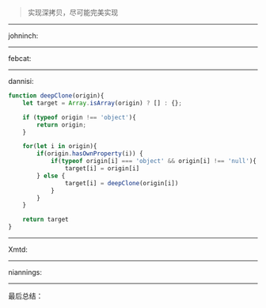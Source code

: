 > 实现深拷贝，尽可能完美实现
----
johninch:


----
febcat:


----
dannisi:
``` javascript
function deepClone(origin){
	let target = Array.isArray(origin) ? [] : {};

	if (typeof origin !== 'object'){
		return origin;
	}

	for(let i in origin){
		if(origin.hasOwnProperty(i)) {
			if(typeof origin[i] === 'object' && origin[i] !== 'null'){
				target[i] = origin[i]
		} else {
				target[i] = deepClone(origin[i])
			}
		}
	}

	return target
}

```

----
Xmtd:



----
niannings:


----
最后总结：
